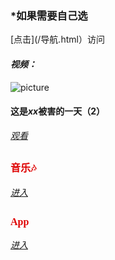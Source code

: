### *如果需要自己选

[点击](/导航.html）访问

#### *视频：*


![picture](https://note.youdao.com/yws/api/personal/file/WEB9e7474f6ccedc8b178b1e4be7008dca7?method=download&shareKey=050dfd2a747cfe2b3568ebe8e3b38258&inline=true)
#### 这是*xx*被害的一天（2）

[*观看*](/video/id/0001.html)

<font face="微软雅黑" color=DeepSkyBlue1 size=3>音乐🎶</font> 
---
[*进入*](/music-in.html)
 
 <font face="微软雅黑" color=DeepSkyBlue2 size=3>App</font> 
---
[*进入*](/app.html)
